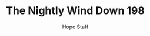 ---
image: /assets/img/nwd/198_nwd_romans_12_12_cev.png
title: The Nightly Wind Down 198
number: 198
categories:
  - The Nightly Wind Down
author: Hope Staff
notes: The Nightly Wind Down 198
embed: >-
  EMBED_GOES_HERE
transcript: >-
  SOME LINES OF TEXT START HERE
---